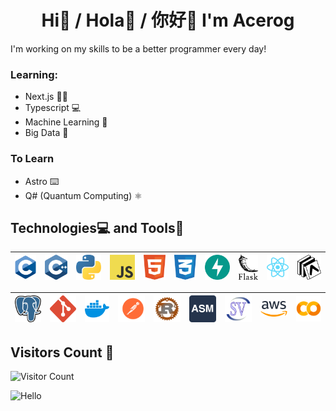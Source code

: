 <h1 align="center">Hi👋 / Hola👋 / 你好👋 I'm Acerog</h1>

I'm working on my skills to be a better programmer every day!

### Learning:
* Next.js 👩‍💻
* Typescript 💻
* Machine Learning 🤖
* Big Data 💾

### To Learn
* Astro ⌨️
* Q# (Quantum Computing) ⚛️

## Technologies💻 and Tools🧰

| ![C](c-1.svg) | ![C++](c.svg) | ![Python](python-5.svg) | ![javascript](logo-javascript.svg) | ![HTML](html-1.svg) | ![CSS](css-3.svg) | ![FastAPI](fastapi-1.svg) | ![Flask](flask.svg) | ![React](react-2.svg) | ![Expo](expo-1.svg) |
|---------------------------------------------|----------------------------------------------|----------------------------------------------|----------------------------------------------|----------------------------------------------|----------------------------------------------|----------------------------------------------|----------------------------------------------|----------------------------------------------|----------------------------------------------|

 ![Postgres](postgresql.svg) | ![Git](git-icon.svg) | ![Docker](docker-4.svg) | ![Postman](postman.svg) | ![Rust](rust.svg) | ![Assembly](assembly.svg) | ![Verilog](systemverilog.svg) | ![AWS](aws-2.svg) | ![GoogleColab](google-colab.svg) |
|----------------------------------------------|----------------------------------------------|----------------------------------------------|----------------------------------------------|----------------------------------------------|----------------------------------------------|----------------------------------------------|----------------------------------------------|----------------------------------------------|

## Visitors Count 👀

![Visitor Count](https://profile-counter.glitch.me/AleChris1/count.svg)

<img src="https://cdn.shopify.com/s/files/1/0518/5690/0276/products/LucyPeeker_720x.png?v=1665513381" alt="Hello"  width="100" height="100">
